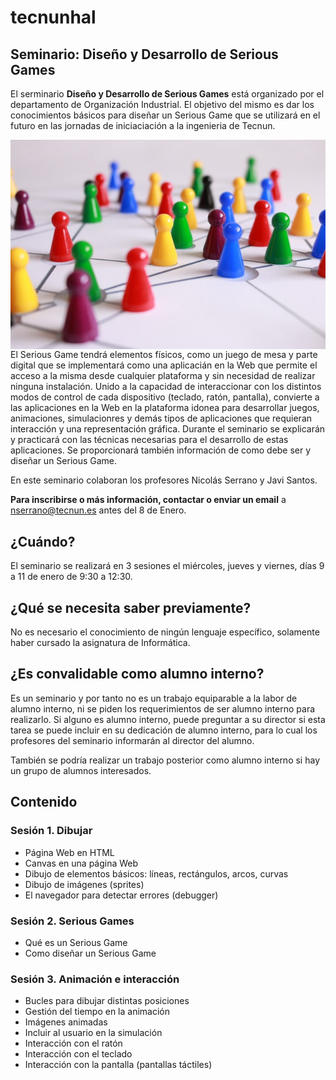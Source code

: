 # tecnunhal

## Seminario: Diseño y Desarrollo de Serious Games
El serminario **Diseño y Desarrollo de Serious Games** est&aacute; organizado por el departamento de Organizaci&oacute;n Industrial. El objetivo del mismo es dar los conocimientos b&aacute;sicos para diseñar un Serious Game que se utilizar&aacute; en el futuro en las jornadas de iniciaciaci&oacute;n a la ingenieria de Tecnun.

<img src='images/play-stone-network-networked-interactive-163064-640px.jpeg' style='float:left; padding-right: 2rem' />  

El Serious Game tendrá elementos f&iacute;sicos, como un juego de mesa y parte digital que se implementar&aacute; como una aplicaci&aacute;n en la Web que permite el acceso a la misma desde cualquier plataforma y sin necesidad de realizar ninguna instalaci&oacute;n. Unido a la capacidad de interaccionar con los distintos modos de control de cada dispositivo (teclado, rat&oacute;n, pantalla), convierte a las aplicaciones en la Web en la plataforma idonea para desarrollar juegos, animaciones, simulacionres y dem&aacute;s tipos de aplicaciones que requieran interacci&oacute;n y una representaci&oacute;n gr&aacute;fica. Durante el seminario se explicar&aacute;n y practicar&aacute; con las t&eacute;cnicas necesarias para el desarrollo de estas aplicaciones. Se proporcionar&aacute; tambi&eacute;n informaci&oacute;n de como debe ser y dise&ntilde;ar un Serious Game.

En este seminario colaboran los profesores Nicolás Serrano y Javi Santos.

**Para inscribirse o m&aacute;s información, contactar o enviar un email** a nserrano@tecnun.es antes del 8 de Enero.

## ¿Cu&aacute;ndo?
El seminario se realizar&aacute; en 3 sesiones el mi&eacute;rcoles, jueves y viernes, días 9 a 11 de enero de 9:30 a 12:30.

## ¿Qué se necesita saber previamente?
No es necesario el conocimiento de ning&uacute;n lenguaje espec&iacute;fico, solamente haber cursado la asignatura de Inform&aacute;tica.

## ¿Es convalidable como alumno interno?
Es un seminario y por tanto no es un trabajo equiparable a la labor de alumno interno, ni se piden los requerimientos de ser alumno interno para realizarlo. Si alguno es alumno interno, puede preguntar a su director si esta tarea se puede incluir en su dedicación de alumno interno, para lo cual los profesores del seminario informarán al director del alumno.

Tambi&eacute;n se podr&iacute;a realizar un trabajo posterior como alumno interno si hay un grupo de alumnos interesados.

## Contenido
### Sesi&oacute;n 1. Dibujar
- P&aacute;gina Web en HTML
- Canvas en una p&aacute;gina Web
- Dibujo de elementos b&aacute;sicos: l&iacute;neas, rect&aacute;ngulos, arcos, curvas
- Dibujo de imágenes (sprites)
- El navegador para detectar errores (debugger)

### Sesi&oacute;n 2. Serious Games
- Qu&eacute; es un Serious Game
- Como dise&ntilde;ar un Serious Game

### Sesi&oacute;n 3. Animaci&oacute;n e interacci&oacute;n
- Bucles para dibujar distintas posiciones
- Gesti&oacute;n del tiempo en la animaci&oacute;n
- Im&aacute;genes animadas
- Incluir al usuario en la simulación
- Interacci&oacute;n con el ratón
- Interacci&oacute;n con el teclado
- Interacci&oacute;n con la pantalla (pantallas t&aacute;ctiles)


